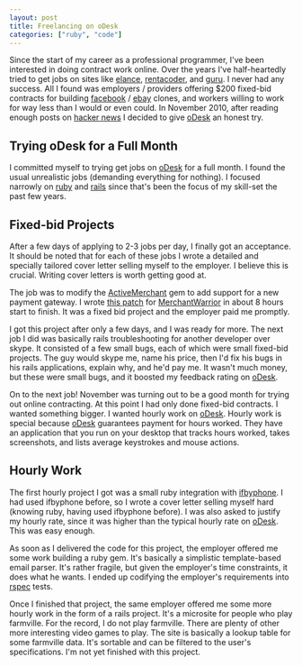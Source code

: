 ```yaml
---
layout: post
title: Freelancing on oDesk
categories: ["ruby", "code"]
---
```


Since the start of my career as a professional programmer, I've been interested in doing contract work online. Over the years I've half-heartedly tried to get jobs on sites like [elance](http://www.elance.com/), [rentacoder](http://rentacoder.com), and [guru](http://www.guru.com). I never had any success. All I found was employers / providers offering $200 fixed-bid contracts for building [facebook](http://facebook.com) / [ebay](http://ebay.com) clones, and workers willing to work for way less than I would or even could. In November 2010, after reading enough posts on [hacker news](http://news.ycombinator.com) I decided to give [oDesk](http://odesk.com) an honest try.

## Trying oDesk for a Full Month

I committed myself to trying get jobs on [oDesk](http://www.odesk.com) for a full month. I found the usual unrealistic jobs (demanding everything for nothing). I focused narrowly on [ruby](http://www.ruby-lang.org/) and [rails](http://rubyonrails.org) since that's been the focus of my skill-set the past few years.

## Fixed-bid Projects

After a few days of applying to 2-3 jobs per day, I finally got an acceptance. It should be noted that for each of these jobs I wrote a detailed and specially tailored cover letter selling myself to the employer. I believe this is crucial. Writing cover letters is worth getting good at.

The job was to modify the
[ActiveMerchant](https://github.com/Shopify/active_merchant) gem to add support for a new payment gateway. I wrote [this patch](https://jadedpixel.lighthouseapp.com/projects/11599/tickets/199-patch-added-merchant-warrior-gateway) for [MerchantWarrior](http://merchantwarrior.com) in about 8 hours start to finish. It was a fixed bid project and the employer paid me promptly.

I got this project after only a few days, and I was ready for more. The next job I did was basically rails troubleshooting for another developer over skype. It consisted of a few small bugs, each of which were small fixed-bid projects. The guy would skype me, name his price, then I'd fix his bugs in his rails applications, explain why, and he'd pay me. It wasn't much money, but these were small bugs, and it boosted my feedback rating on [oDesk](http://odesk.com).

On to the next job! November was turning out to be a good month for trying out online contracting. At this point I had only done fixed-bid contracts. I wanted something bigger. I wanted hourly work on [oDesk](http://odesk.com). Hourly work is special because [oDesk](http://odesk.com) guarantees payment for hours worked. They have an application that you run on your desktop that tracks hours worked, takes screenshots, and lists average keystrokes and mouse actions.

## Hourly Work

The first hourly project I got was a small ruby integration with [ifbyphone](http://ifbyphone.com). I had used ifbyphone before, so I wrote a cover letter selling myself hard (knowing ruby, having used ifbyphone before). I was also asked to justify my hourly rate, since it was higher than the typical hourly rate on [oDesk](http://odesk.com). This was easy enough.

As soon as I delivered the code for this project, the employer offered me some work building a ruby gem. It's basically a simplistic template-based email parser. It's rather fragile, but given the employer's time constraints, it does what he wants. I ended up codifying the employer's requirements into [rspec](http://rspec.info) tests.

Once I finished that project, the same employer offered me some more hourly work in the form of a rails project. It's a microsite for people who play farmville. For the record, I do not play farmville. There are plenty of other more interesting video games to play. The site is basically a lookup table for some farmville data. It's sortable and can be filtered to the user's specifications. I'm not yet finished with this project.
